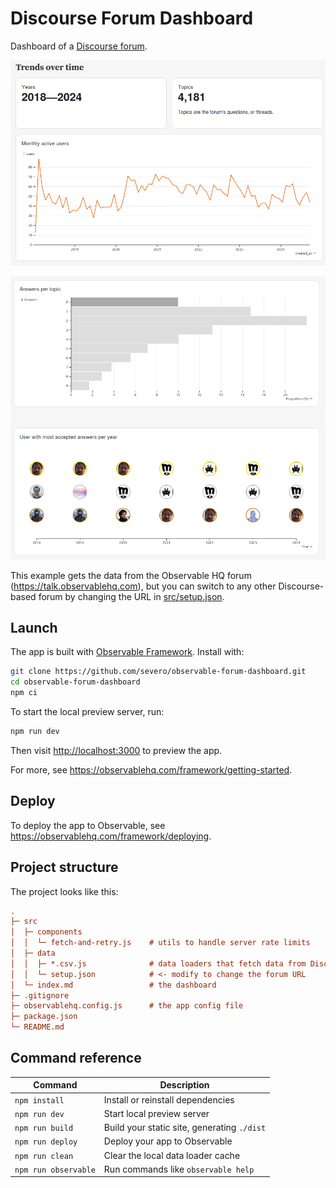 # Discourse Forum Dashboard

Dashboard of a [Discourse forum](https://discourse.org/).

![screenshot of the app](./src/screenshot1.png)

![another screenshot of the app](./src/screenshot2.png)

This example gets the data from the Observable HQ forum (https://talk.observablehq.com), but you can switch to any other Discourse-based forum by changing the URL in [src/setup.json](./src/setup.json).

## Launch

The app is built with [Observable Framework](https://observablehq.com/framework). Install with:

```bash
git clone https://github.com/severo/observable-forum-dashboard.git
cd observable-forum-dashboard
npm ci
```

To start the local preview server, run:

```bash
npm run dev
```

Then visit <http://localhost:3000> to preview the app.

For more, see <https://observablehq.com/framework/getting-started>.

## Deploy

To deploy the app to Observable, see https://observablehq.com/framework/deploying.

## Project structure

The project looks like this:

```ini
.
├─ src
│  ├─ components
│  │  └─ fetch-and-retry.js    # utils to handle server rate limits
│  ├─ data
│  │  ├─ *.csv.js              # data loaders that fetch data from Discourse API
│  │  └─ setup.json            # <- modify to change the forum URL
│  └─ index.md                 # the dashboard
├─ .gitignore
├─ observablehq.config.js      # the app config file
├─ package.json
└─ README.md
```

## Command reference

| Command              | Description                                 |
| -------------------- | ------------------------------------------- |
| `npm install`        | Install or reinstall dependencies           |
| `npm run dev`        | Start local preview server                  |
| `npm run build`      | Build your static site, generating `./dist` |
| `npm run deploy`     | Deploy your app to Observable               |
| `npm run clean`      | Clear the local data loader cache           |
| `npm run observable` | Run commands like `observable help`         |
